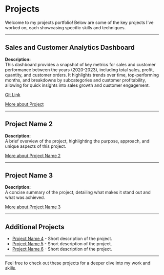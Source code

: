 # Projects

Welcome to my projects portfolio! Below are some of the key projects I've worked on, each showcasing specific skills and techniques.

---

## Sales and Customer Analytics Dashboard 
**Description:**  
This dashboard provides a snapshot of key metrics for sales and customer performance between the years (2020-2023), including total sales, profit, quantity, and customer orders. It highlights trends over time, top-performing months, and breakdowns by subcategories and customer profitability, allowing for quick insights into sales growth and customer engagement.

[Git Link](https://github.com/darklord-57/darklord/tree/main/visualization/tableau/project_sales)

[More about Project](https://public.tableau.com/app/profile/darklord59/viz/sales_tableau_analysis/CustomerDashboard)  



---

## Project Name 2
**Description:**  
A brief overview of the project, highlighting the purpose, approach, and unique aspects of this project.

[More about Project Name 2](link_to_detailed_project_page_or_repo)

---

## Project Name 3
**Description:**  
A concise summary of the project, detailing what makes it stand out and what was achieved.

[More about Project Name 3](link_to_detailed_project_page_or_repo)

---

## Additional Projects

- [Project Name 4](link_to_detailed_project_page_or_repo) - Short description of the project.
- [Project Name 5](link_to_detailed_project_page_or_repo) - Short description of the project.
- [Project Name 6](link_to_detailed_project_page_or_repo) - Short description of the project.

---

Feel free to check out these projects for a deeper dive into my work and skills.
